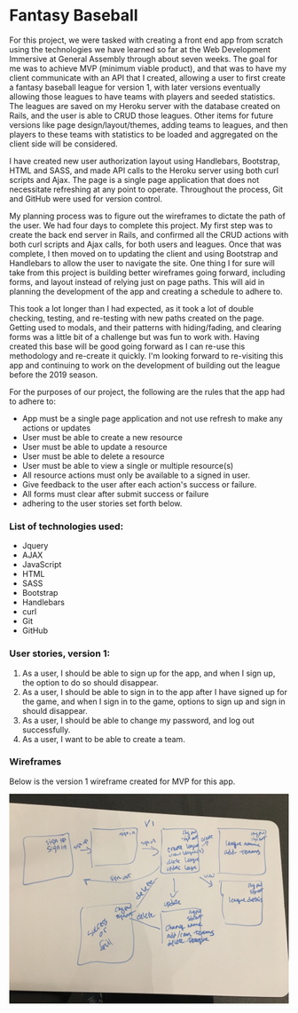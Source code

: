 <h1>Fantasy Baseball</h1>

<p>For this project, we were tasked with creating a front end app from scratch using the technologies we have learned so far at the Web Development Immersive at General Assembly through about seven weeks. The goal for me was to achieve MVP (minimum viable product), and that was to have my client communicate with an API that I created, allowing a user to first create a fantasy baseball league for version 1, with later versions eventually allowing those leagues to have teams with players and seeded statistics. The leagues are saved on my Heroku server with the database created on Rails, and the user is able to CRUD those leagues. Other items for future versions like page design/layout/themes, adding teams to leagues, and then players to these teams with statistics to be loaded and aggregated on the client side will be considered.</p>

<p>I have created new user authorization layout using Handlebars, Bootstrap, HTML and SASS, and made API calls to the Heroku server using both curl scripts and Ajax. The page is a single page application that does not necessitate refreshing at any point to operate. Throughout the process, Git and GitHub were used for version control.</p>

<p>My planning process was to figure out the wireframes to dictate the path of the user. We had four days to complete this project. My first step was to create the back end server in Rails, and confirmed all the CRUD actions with both curl scripts and Ajax calls, for both users and leagues. Once that was complete, I then moved on to updating the client and using Bootstrap and Handlebars to allow the user to navigate the site. One thing I for sure will take from this project is building better wireframes going forward, including forms, and layout instead of relying just on page paths. This will aid in planning the development of the app and creating a schedule to adhere to.</p>

<p>This took a lot longer than I had expected, as it took a lot of double checking, testing, and re-testing with new paths created on the page. Getting used to modals, and their patterns with hiding/fading, and clearing forms was a little bit of a challenge but was fun to work with. Having created this base will be good going forward as I can re-use this methodology and re-create it quickly. I'm looking forward to re-visiting this app and continuing to work on the development of building out the league before the 2019 season.
</p>

<p>For the purposes of our project, the following are the rules that the app had to adhere to:
  <ul>
  <li>App must be a single page application and not use refresh to make any actions or updates</li>
  <li>User must be able to create a new resource</li>
  <li>User must be able to update a resource</li>
  <li>User must be able to delete a resource</li>
  <li>User must be able to view a single or multiple resource(s)</li>
  <li>All resource actions must only be available to a signed in user.</li>
  <li>Give feedback to the user after each action's success or failure.</li>
  <li>All forms must clear after submit success or failure</li>
  <li>adhering to the user stories set forth below.</li>
  </ul>
</p>

<h3>List of technologies used:</h3>
<ul>
  <li>Jquery</li>
  <li>AJAX</li>
  <li>JavaScript</li>
  <li>HTML</li>
  <li>SASS</li>
  <li>Bootstrap</li>
  <li>Handlebars</li>
  <li>curl</li>
  <li>Git</li>
  <li>GitHub</li>
</ul>

<h3>User stories, version 1:</h3>
<ol>
  <li>As a user, I should be able to sign up for the app, and when I sign up, the option to do so should disappear.</li>
  <li>As a user, I should be able to sign in to the app after I have signed up for the game, and when I sign in to the game, options to sign up and sign in should disappear.</li>
  <li>As a user, I should be able to change my password, and log out successfully.</li>
  <li>As a user, I want to be able to create a team.</li>
</ol>

<h3>Wireframes</h3>
<p>Below is the version 1 wireframe created for MVP for this app.</p>
<img src="/assets/images/fbwireframev1.JPG">
